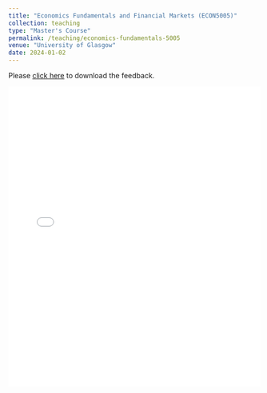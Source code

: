 ```yaml
---
title: "Economics Fundamentals and Financial Markets (ECON5005)"
collection: teaching
type: "Master's Course"
permalink: /teaching/economics-fundamentals-5005
venue: "University of Glasgow"
date: 2024-01-02
---
```


Please [click here](/files/ECON5005.pdf) to download the feedback.

<!DOCTYPE html>
<html lang="en">
<head>
  <meta charset="UTF-8">
  <meta name="viewport" content="width=device-width, initial-scale=1.0">
  <title>PDF Viewer</title>
</head>
<body>
  <embed src="/files/ECON5005.pdf" width="100%" height="600px" />
</body>
</html>

